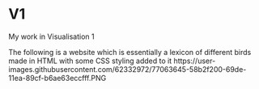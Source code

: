 # V1
<p>My work in Visualisation 1 </p>
The following is a website which is essentially a lexicon of different birds made in HTML with some CSS styling added to it
https://user-images.githubusercontent.com/62332972/77063645-58b2f200-69de-11ea-89cf-b6ae63eccfff.PNG
